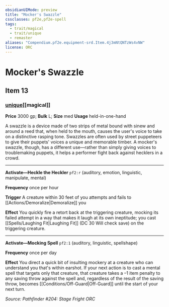```yaml
---
obsidianUIMode: preview
title: "Mocker's Swazzle"
cssclasses: pf2e,pf2e-spell
tags:
  - trait/magical
  - trait/unique
  - remaster
aliases: "Compendium.pf2e.equipment-srd.Item.4j3mNtQNTzWs4vNW"
license: ORC
---
```

# Mocker's Swazzle
## Item 13
### [unique](unique "Unique Rarity Trait")[[magical]]


**Price** 3000 gp; 
**Bulk** L; **Size** med
**Usage** held-in-one-hand

A swazzle is a device made of two strips of metal bound with sinew and around a reed that, when held to the mouth, causes the user's voice to take on a distinctive rasping tone. Swazzles are often used by street puppeteers to give their puppets' voices a unique and memorable timber. A mocker's swazzle, though, has a different use—rather than simply giving voices to troublemaking puppets, it helps a performer fight back against hecklers in a crowd.

* * *

**Activate—Heckle the Heckler** `pf2:r` (auditory, emotion, linguistic, manipulate, mental)

**Frequency** once per hour

**Trigger** A creature within 30 feet of you attempts and fails to [[Actions/Demoralize|Demoralize]] you

**Effect** You quickly fire a retort back at the triggering creature, mocking its failed attempt in a way that makes it laugh at its own ineptitude; you cast [[Spells/Laughing Fit|Laughing Fit]] (DC 30 Will check save) on the triggering creature.

* * *

**Activate—Mocking Spell** `pf2:1` (auditory, linguistic, spellshape)

**Frequency** once per day

**Effect** You direct a quick bit of insulting mockery at a creature who can understand you that's within earshot. If your next action is to cast a mental spell that targets only that creature, that creature takes a –1 item penalty to any saving throw against the spell and, regardless of the result of the saving throw, becomes [[Conditions/Off-Guard|Off-Guard]] until the start of your next turn.

*Source: Pathfinder #204: Stage Fright*
*ORC*
